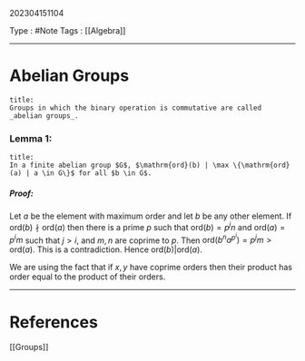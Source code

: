 202304151104

Type : #Note
Tags : [[Algebra]]

---
# Abelian Groups
```ad-note
title:
Groups in which the binary operation is commutative are called _abelian groups_.
```

### Lemma 1:
```ad-note
title:
In a finite abelian group $G$, $\mathrm{ord}(b) | \max \{\mathrm{ord}(a) | a \in G\}$ for all $b \in G$.
```
##### Proof:
Let $a$ be the element with maximum order and let $b$ be any other element. 
If $\mathrm{ord}(b) \nmid \mathrm{ord}(a)$ then there is a prime $p$ such that $\mathrm{ord}(b) = p^jn$ and $\mathrm{ord}(a) = p ^{i}m$ such that $j > i$, and $m,n$ are coprime to $p$. Then $\mathrm{ord}(b^n a ^{p ^{i}}) = p ^{j} m > \mathrm{ord}(a)$. This is a contradiction. Hence $\mathrm{ord}(b) | \mathrm{ord}(a)$.

We are using the fact that if $x,y$ have coprime orders then their product has order equal to the product of their orders. 

---
# References
[[Groups]]
